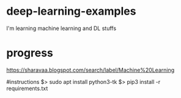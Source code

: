# deep-learning-examples
I'm learning machine learning and DL stuffs

# progress
https://sharavaa.blogspot.com/search/label/Machine%20Learning

#instructions
$> sudo apt install python3-tk
$> pip3 install -r requirements.txt
